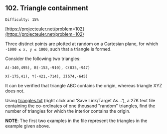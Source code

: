 ## 102. Triangle containment

`Difficulty: 15%`

[https://projecteuler.net/problem=102](https://projecteuler.net/problem=102)

Three distinct points are plotted at random on a Cartesian plane, for which `-1000 ≤ x, y ≤ 1000`, such that a triangle is formed.

Consider the following two triangles:

```
A(-340,495), B(-153,-910), C(835,-947)

X(-175,41), Y(-421,-714), Z(574,-645)
```

It can be verified that triangle ABC contains the origin, whereas triangle XYZ does not.

Using [triangles.txt](p102_triangles.txt) (right click and 'Save Link/Target As...'), a 27K text file containing the co-ordinates of one thousand "random" triangles, find the number of triangles for which the interior contains the origin.

**NOTE**: The first two examples in the file represent the triangles in the example given above.
